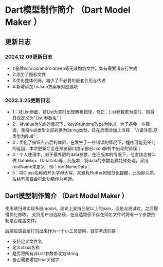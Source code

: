 # Dart模型制作简介 （Dart Model Maker ）

## 更新日志

### 2024.12.08更新日志
- 1:删除win/ios/android/web等无效构筑文件，如有需要请自行生成
- 2:添加了图标文件
- 3:优化整体代码，减少了不必要的嵌套引用与传递
- 4:新增添加ToJson方案与对应选项

### 2022.3.25更新日志
- 1：对List参数，若List为空时出现解析错误，修正：List参数若为空时，则将其仅定义为"List 参数名"；
- 2：对value为Null的情况下，key的runtimeType为Null，为了避免一些错误，我将Null类型全部转换为String类型，且在后面会加上注释："//请注意:原类型为Null"；
- 3：优化了按钮点击后的体验，在发生了一些错误的情况下，程序可能无任何的返回，本次更新后会在预览窗口提示部分Json解析中出现的错误；
- 4：个人使用中，对于最外层的data参数，在旧版本的情况下，他直接会被叫做 DataMap、DataData等，此版本，将data的参数名称特殊处理，采用rootName来定义，例：rootNameData；
- 5：将Class名称的开头字母大写，来避免Flutter的规范化提醒，此为默认项，后续有需要会将此功能作为可选。

## Dart模型制作简介 （Dart Model Maker ）

使用递归来实现多层model，理论上支持三层以上的json，但是没测试过，之后慢慢优化修改。
支持用户自选路径，在自选路径下存在同名文件时将有一个参数控制是否覆盖文件。

后续应该会给打包出来作为一个小工具使用，目前考虑的是：
- 支持定义文件名
- 定义class名称
- 是否将所有非List参数修改为String
- 是否需要增加final关键字

